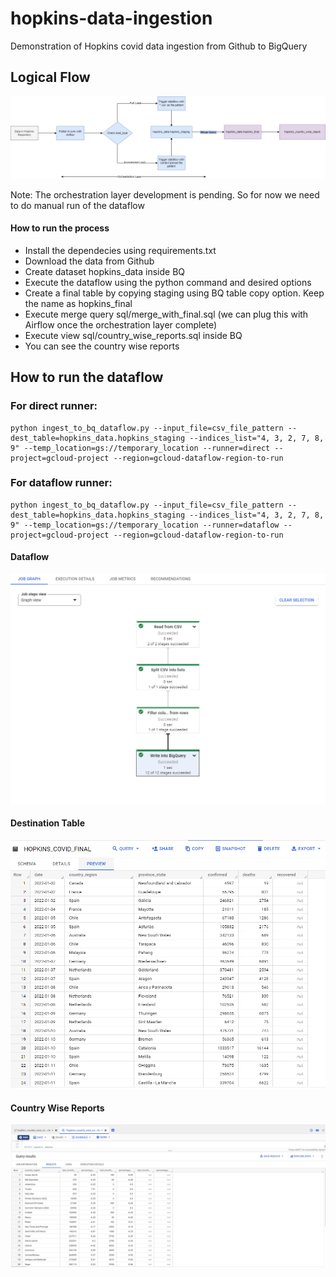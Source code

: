 # hopkins-data-ingestion
Demonstration of Hopkins covid data ingestion from Github to BigQuery
## Logical Flow
![Logical Flow](https://github.com/mihaque/hopkins-data-ingestion/blob/master/screenshots/hopkins_ingestion_logical_flow.png)

Note: The orchestration layer development is pending. So for now we need to do manual run of the dataflow

#### How to run the process

* Install the dependecies using requirements.txt
* Download the data from Github
* Create dataset hopkins_data inside BQ
* Execute the dataflow using the python command and desired options
* Create a final table by copying staging using BQ table copy option. Keep the name as hopkins_final
* Execute merge query sql/merge_with_final.sql (we can plug this with Airflow once the orchestration layer complete)
* Execute view sql/country_wise_reports.sql inside BQ
* You can see the country wise reports 

## How to run the dataflow
### For direct runner: 
```
python ingest_to_bq_dataflow.py --input_file=csv_file_pattern --dest_table=hopkins_data.hopkins_staging --indices_list="4, 3, 2, 7, 8, 9" --temp_location=gs://temporary_location --runner=direct --project=gcloud-project --region=gcloud-dataflow-region-to-run
```

### For dataflow runner: 
```
python ingest_to_bq_dataflow.py --input_file=csv_file_pattern --dest_table=hopkins_data.hopkins_staging --indices_list="4, 3, 2, 7, 8, 9" --temp_location=gs://temporary_location --runner=dataflow --project=gcloud-project --region=gcloud-dataflow-region-to-run
```

#### Dataflow
![Data Flow](https://github.com/mihaque/hopkins-data-ingestion/blob/master/screenshots/dataflow_run.png)


#### Destination Table
![Destination Table](https://github.com/mihaque/hopkins-data-ingestion/blob/master/screenshots/destinayion_table.png)


#### Country Wise Reports
![Country Reports](https://github.com/mihaque/hopkins-data-ingestion/blob/master/screenshots/country_wise_reports_snapshot.png)

